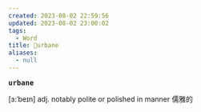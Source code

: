 ```yaml
---
created: 2023-08-02 22:59:56
updated: 2023-08-02 23:00:02
tags:
  - Word
title: 📖urbane
aliases:
  - null
---
```


<pre><strong>urbane</strong></pre>
[ɜ:ˈbeɪn]
adj. notably polite or polished in manner 儒雅的
